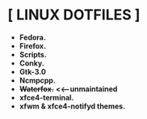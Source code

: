 # [ LINUX DOTFILES ]

+ **Fedora.**
+ **Firefox.**
+ **Scripts.**
+ **Conky.**
+ **Gtk-3.0**
+ **Ncmpcpp.**
+ ~~**Waterfox.**~~ **<<--unmaintained**
+ **xfce4-terminal.**
+ **xfwm & xfce4-notifyd themes.**
